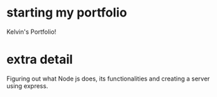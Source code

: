 # starting my portfolio
Kelvin's Portfolio!

# extra detail
Figuring out what Node js does, its functionalities and creating a server using express.